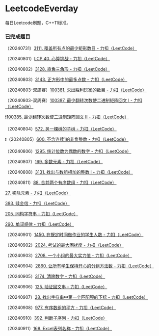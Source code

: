 # LeetcodeEverday

每日Leetcode刷题，C++11标准。



### 已完成题目

（20240731）[3111. 覆盖所有点的最少矩形数目 - 力扣（LeetCode）](https://leetcode.cn/problems/minimum-rectangles-to-cover-points/description/)

（20240801）[LCP 40. 心算挑战 - 力扣（LeetCode）](https://leetcode.cn/problems/uOAnQW/description/)

（20240802）[3128. 直角三角形 - 力扣（LeetCode）](https://leetcode.cn/problems/right-triangles/description/)

（20240803）[3143. 正方形中的最多点数 - 力扣（LeetCode）](https://leetcode.cn/problems/maximum-points-inside-the-square/description/)

（20240803-双周赛）[100381. 求出胜利玩家的数目 - 力扣（LeetCode）](https://leetcode.cn/problems/find-the-number-of-winning-players/description/)

（20240803-双周赛）[100387. 最少翻转次数使二进制矩阵回文 I - 力扣（LeetCode）](https://leetcode.cn/problems/minimum-number-of-flips-to-make-binary-grid-palindromic-i/description/)

❗[100385. 最少翻转次数使二进制矩阵回文 II - 力扣（LeetCode）](https://leetcode.cn/problems/minimum-number-of-flips-to-make-binary-grid-palindromic-ii/description/)

（20240804）[572. 另一棵树的子树 - 力扣（LeetCode）](https://leetcode.cn/problems/subtree-of-another-tree/description/)

❗（20240805）[600. 不含连续1的非负整数 - 力扣（LeetCode）](https://leetcode.cn/problems/non-negative-integers-without-consecutive-ones/description/)

（20240806）[1295. 统计位数为偶数的数字 - 力扣（LeetCode）](https://leetcode.cn/problems/find-numbers-with-even-number-of-digits/description/)

（20240807）[169. 多数元素 - 力扣（LeetCode）](https://leetcode.cn/problems/majority-element/?envType=study-plan-v2&envId=top-interview-150)

（20240808）[3131. 找出与数组相加的整数 I - 力扣（LeetCode）](https://leetcode.cn/problems/find-the-integer-added-to-array-i/)

（20240811）[88. 合并两个有序数组 - 力扣（LeetCode）](https://leetcode.cn/problems/merge-sorted-array/description/?envType=study-plan-v2&envId=top-interview-150)

[27. 移除元素 - 力扣（LeetCode）](https://leetcode.cn/problems/remove-element/description/?envType=study-plan-v2&envId=top-interview-150)

[383. 赎金信 - 力扣（LeetCode）](https://leetcode.cn/problems/ransom-note/description/?envType=study-plan-v2&envId=top-interview-150)

[205. 同构字符串 - 力扣（LeetCode）](https://leetcode.cn/problems/isomorphic-strings/description/?envType=study-plan-v2&envId=top-interview-150)

[290. 单词规律 - 力扣（LeetCode）](https://leetcode.cn/problems/word-pattern/description/?envType=study-plan-v2&envId=top-interview-150)

（20240901）[1450. 在既定时间做作业的学生人数 - 力扣（LeetCode）](https://leetcode.cn/problems/number-of-students-doing-homework-at-a-given-time/description/)

（20240902）[2024. 考试的最大困扰度 - 力扣（LeetCode）](https://leetcode.cn/problems/maximize-the-confusion-of-an-exam/description/)

（20240903）[2708. 一个小组的最大实力值 - 力扣（LeetCode）](https://leetcode.cn/problems/maximum-strength-of-a-group/description/)

（20240904）[2860. 让所有学生保持开心的分组方法数 - 力扣（LeetCode）](https://leetcode.cn/problems/happy-students/description/)

（20240905）[3174. 清除数字 - 力扣（LeetCode）](https://leetcode.cn/problems/clear-digits/description/)

（20240906）[125. 验证回文串 - 力扣（LeetCode）](https://leetcode.cn/problems/valid-palindrome/description/?envType=study-plan-v2&envId=top-interview-150)

（20240907）[28. 找出字符串中第一个匹配项的下标 - 力扣（LeetCode）](https://leetcode.cn/problems/find-the-index-of-the-first-occurrence-in-a-string/description/?envType=study-plan-v2&envId=top-interview-150)

（20240908）[977. 有序数组的平方 - 力扣（LeetCode）](https://leetcode.cn/problems/squares-of-a-sorted-array/description/)

（20240910）[392. 判断子序列 - 力扣（LeetCode）](https://leetcode.cn/problems/is-subsequence/description/)

（20240911）[168. Excel表列名称 - 力扣（LeetCode）](https://leetcode.cn/problems/excel-sheet-column-title/description/)
